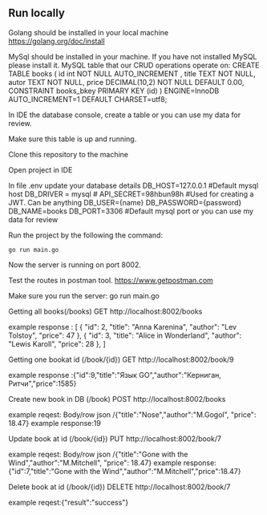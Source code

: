 
## Run locally
Golang should be installed in your local machine
    https://golang.org/doc/install

MySql should be installed in your machine. If you have not installed MySQL please install it.
 MySQL table that our CRUD operations operate on:
    CREATE TABLE books (
        id int  NOT NULL AUTO_INCREMENT ,
        title TEXT NOT NULL,
        autor TEXT NOT NULL,
        price DECIMAL(10,2) NOT NULL DEFAULT 0.00,
        CONSTRAINT books_bkey PRIMARY KEY (id)
    ) ENGINE=InnoDB AUTO_INCREMENT=1 DEFAULT CHARSET=utf8;

In IDE the database console, create a table
    or you can use my data for review.

Make sure this table is up and running.

Сlone this repository to the machine

Open project in IDE

In file .env update your database details
    DB_HOST=127.0.0.1 #Default mysql host
    DB_DRIVER = mysql 
    # API_SECRET=98hbun98h #Used for creating a JWT. Can be anything 
    DB_USER={name}
    DB_PASSWORD={password}
    DB_NAME=books
    DB_PORT=3306 #Default mysql port
or you can use my data for review

Run the project by the following the command:

    go run main.go

Now the server is running on port 8002.


Test the routes in postman tool.
https://www.getpostman.com

Make sure you run the server:
    go run main.go

Getting all books(/books)
 GET  http://localhost:8002/books 

 example response :
 [
    {
        "id": 2,
        "title": "Anna Karenina",
        "author": "Lev Tolstoy",
        "price": 47
    },
    {
        "id": 3,
        "title": "Alice in Wonderland",
        "author": "Lewis Karoll",
        "price": 28
    },
 ]

Getting one bookat id (/book/{id})
 GET  http://localhost:8002/book/9 

example response :{"id":9,"title":"Язык GO","author":"Керниган, Ритчи","price":1585}

Create new book in DB (/book)
 POST  http://localhost:8002/books 

example reqest:
Body/row json /{"title":"Nose","author":"M.Gogol", "price": 18.47}
example response:19

Update book at id (/book/{id})
 PUT  http://localhost:8002/book/7 

example reqest:
Body/row json /{"title":"Gone with the Wind","author":"M.Mitchell", "price": 18.47}
example response:{"id":7,"title":"Gone with the Wind","author":"M.Mitchell","price":18.47}

Delete book at id (/book/{id})
 DELETE  http://localhost:8002/book/7 

example reqest:{"result":"success"}
